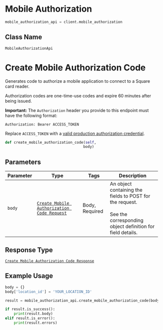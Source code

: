 # Mobile Authorization

```python
mobile_authorization_api = client.mobile_authorization
```

## Class Name

`MobileAuthorizationApi`


# Create Mobile Authorization Code

Generates code to authorize a mobile application to connect to a Square card reader.

Authorization codes are one-time-use codes and expire 60 minutes after being issued.

__Important:__ The `Authorization` header you provide to this endpoint must have the following format:

```
Authorization: Bearer ACCESS_TOKEN
```

Replace `ACCESS_TOKEN` with a
[valid production authorization credential](https://developer.squareup.com/docs/build-basics/access-tokens).

```python
def create_mobile_authorization_code(self,
                                    body)
```

## Parameters

| Parameter | Type | Tags | Description |
|  --- | --- | --- | --- |
| `body` | [`Create Mobile Authorization Code Request`](../../doc/models/create-mobile-authorization-code-request.md) | Body, Required | An object containing the fields to POST for the request.<br><br>See the corresponding object definition for field details. |

## Response Type

[`Create Mobile Authorization Code Response`](../../doc/models/create-mobile-authorization-code-response.md)

## Example Usage

```python
body = {}
body['location_id'] = 'YOUR_LOCATION_ID'

result = mobile_authorization_api.create_mobile_authorization_code(body)

if result.is_success():
    print(result.body)
elif result.is_error():
    print(result.errors)
```

